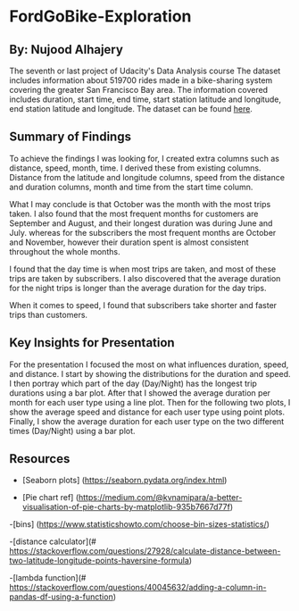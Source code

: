 # FordGoBike-Exploration
## By: Nujood Alhajery

The seventh or last project of Udacity's Data Analysis course
The dataset includes information about 519700 rides made in a bike-sharing system covering the greater San Francisco Bay area. The information covered includes duration, start time, end time, start station latitude and longitude, end station latitude and longitude. The dataset can be found [here](https://s3.amazonaws.com/baywheels-data/index.html).


## Summary of Findings

To achieve the findings I was looking for, I created extra columns such as distance, speed, month, time. I derived these from existing columns. Distance from the latitude and longitude columns, speed from the distance and duration columns, month and time from the start time column. 

What I may conclude is that October was the month with the most trips taken. I also found that the most frequent months for customers are September and August, and their longest duration was during June and July. whereas for the subscribers the most frequent months are October and November, however their duration spent is almost consistent throughout the whole months.

I found that the day time is when most trips are taken, and most of these trips are taken by subscribers. I also discovered that the average duration for the night trips is longer than the average duration for the day trips.

When it comes to speed, I found that subscribers take shorter and faster trips than customers. 


## Key Insights for Presentation

For the presentation I focused the most on what influences duration, speed, and distance.
I start by showing the distributions for the duration and speed. I then portray which part of the day (Day/Night) has the longest trip durations using a bar plot. After that I showed the average duration per month for each user type using a line plot. Then for the following two plots, I show the average speed and distance for each user type using point plots. Finally, I show the average duration for each user type on the two different times (Day/Night) using a bar plot. 


## Resources

- [Seaborn plots] (https://seaborn.pydata.org/index.html)

- [Pie chart ref] (https://medium.com/@kvnamipara/a-better-visualisation-of-pie-charts-by-matplotlib-935b7667d77f)

-[bins] (https://www.statisticshowto.com/choose-bin-sizes-statistics/)

-[distance calculator](# https://stackoverflow.com/questions/27928/calculate-distance-between-two-latitude-longitude-points-haversine-formula)

-[lambda function](# https://stackoverflow.com/questions/40045632/adding-a-column-in-pandas-df-using-a-function)
